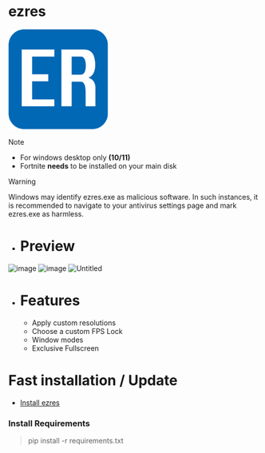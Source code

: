 # ezres
<img src="./icons/icon.png" width=200 height=200>

>[!NOTE]
> - For windows desktop only **(10/11)**
> - Fortnite **needs** to be installed on your main disk

> [!WARNING]
> Windows may identify ezres.exe as malicious software. In such instances, it is recommended to navigate to your antivirus settings page and mark ezres.exe as harmless.

- # Preview
![image](https://github.com/ivoxprojects/ezres/assets/119132476/45dc123e-3e01-4fba-83fe-7d3e233ea6f2)
![image](https://github.com/ivoxprojects/ezres/assets/119132476/ce4850fa-f2c7-4b2c-a5b7-1027f6a4b2ea)
![Untitled](https://github.com/ivoxprojects/ezres/assets/119132476/aae9c85e-a8bb-4a0d-9bb8-0e7d0fd8b360)

- # Features
  - Apply custom resolutions
  - Choose a custom FPS Lock
  - Window modes
  - Exclusive Fullscreen

# Fast installation / Update
- [Install ezres](https://github.com/ivoxprojects/ezres/releases/tag/download)

### Install Requirements
> pip install -r requirements.txt
